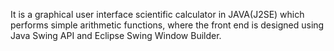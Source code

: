 It is a graphical user interface scientific calculator in JAVA(J2SE) which performs simple arithmetic functions, 
where the front end is designed using Java Swing API and Eclipse Swing Window Builder.
